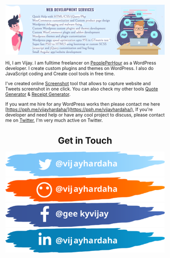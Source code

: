  <img src="https://raw.githubusercontent.com/vijayhardaha/vijayhardaha/master/banner.png"  alt="Vijay Hardaha" />
 
 Hi, I am Vijay. I am fulltime freelancer on [PeoplePerHour](https://pph.me/vijayhardaha/) as a WordPress developer. I create custom plugins and themes on WordPress. I also do JavaScript coding and Create  cool tools in free time.
 
 I've created online [Screenshot](https://webscreenshot.now.sh/) tool that allows to capture website and Tweets screenshot in one click. You can also check my other tools [Quote Generator](http://quoteit.now.sh/) & [Receipt Generator](https://receipt-generator.now.sh/).
 
 If you want me hire for any WordPress works then please contact me here [https://pph.me/vijayhardaha/](https://pph.me/vijayhardaha/), If you're developer and need help or have any cool project to discuss, please contact me on [Twitter](https://twitter.com/vijayhardaha/), I'm very much active on Twitter.
 
 <center><h1 align="center">Get in Touch</h1></center>
 
[![Twitter](https://raw.githubusercontent.com/vijayhardaha/vijayhardaha/master/icons/twitter.svg)][twt]
[![Peopleperhour](https://raw.githubusercontent.com/vijayhardaha/vijayhardaha/master/icons/peopleperhour.svg)][pph]
[![Facebook](https://raw.githubusercontent.com/vijayhardaha/vijayhardaha/master/icons/facebook.svg)][fb]
[![Linkedin](https://raw.githubusercontent.com/vijayhardaha/vijayhardaha/master/icons/linkedin.svg)][linked]
 
[pph]: https://pph.me/vijayhardaha/
[fb]: https://www.facebook.com/geekyvijay/
[twt]: https://twitter.com/vijayhardaha/
[linked]: https://www.linkedin.com/in/vijayhardaha/

